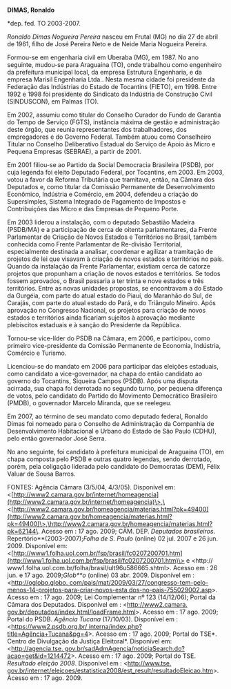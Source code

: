 **DIMAS, Ronaldo**

\*dep. fed. TO 2003-2007.


*Ronaldo Dimas Nogueira Pereira* nasceu em Frutal (MG)
no dia 27 de abril de 1961, filho de José Pereira Neto e de Neide Maria
Nogueira Pereira.

Formou-se em engenharia civil em Uberaba (MG), em 1987. No ano seguinte,
mudou-se para Araguaína (TO), onde trabalhou como engenheiro da
prefeitura municipal local, da empresa Estrutura Engenharia, e da
empresa Marisil Engenharia Ltda.. Nesta mesma cidade foi presidente da
Federação das Indústrias do Estado de Tocantins (FIETO), em 1998. Entre
1992 e 1998 foi presidente do Sindicato da Indústria de Construção Civil
(SINDUSCON), em Palmas (TO).

Em 2002, assumiu como titular do Conselho Curador do Fundo de Garantia
do Tempo de Serviço (FGTS), instância máxima de gestão e administração
deste órgão, que reunia representantes dos trabalhadores, dos
empregadores e do Governo Federal. Também atuou como Conselheiro Titular
no Conselho Deliberativo Estadual do Serviço de Apoio às Micro e Pequena
Empresas (SEBRAE), a partir de 2001.

Em 2001 filiou-se ao Partido da Social Democracia Brasileira (PSDB), por
cuja legenda foi eleito Deputado Federal, por Tocantins, em 2003. Em
2003, votou a favor da Reforma Tributária que tramitava, então, na
Câmara dos Deputados e, como titular da Comissão Permanente de
Desenvolvimento Econômico, Indústria e Comércio, em 2004, defendeu a
criação do Supersimples, Sistema Integrado de Pagamento de Impostos e
Contribuições das Micro e das Empresas de Pequeno Porte.

Em 2003 liderou a instalação, com o deputado Sebastião Madeira (PSDB/MA)
e a participação de cerca de oitenta parlamentares, da Frente
Parlamentar de Criação de Novos Estados e Territórios no Brasil, também
conhecida como Frente Parlamentar de Re-divisão Territorial,
especialmente destinada a analisar, coordenar e agilizar a tramitação de
projetos de lei que visavam à criação de novos estados e territórios no
país. Quando da instalação da Frente Parlamentar, existiam cerca de
catorze projetos que propunham a criação de novos estados e territórios.
Se todos fossem aprovados, o Brasil passaria a ter trinta e nove estados
e três territórios. Entre as novas unidades propostas, se encontravam a
do Estado da Gurgéia, com parte do atual estado do Piauí, do Maranhão do
Sul, de Carajás, com parte do atual estado do Pará, e do Triângulo
Mineiro. Após aprovação no Congresso Nacional, os projetos para criação
de novos estados e territórios ainda ficariam sujeitos à aprovação
mediante plebiscitos estaduais e à sanção do Presidente da República.

Tornou-se vice-líder do PSDB na Câmara, em 2006, e participou, como
primeiro vice-presidente da Comissão Permanente de Economia, Indústria,
Comércio e Turismo.

Licenciou-se do mandato em 2006 para participar das eleições estaduais,
como candidato a vice-governador, na chapa do então candidato ao governo
do Tocantins, Siqueira Campos (PSDB). Após uma disputa acirrada, sua
chapa foi derrotada no segundo turno, por pequena diferença de votos,
pelo candidato do Partido do Movimento Democrático Brasileiro (PMDB), o
governador Marcelo Miranda, que se reelegeu.

Em 2007, ao término de seu mandato como deputado federal, Ronaldo Dimas
foi nomeado para o Conselho de Administração da Companhia de
Desenvolvimento Habitacional e Urbano do Estado de São Paulo (CDHU),
pelo então governador José Serra.

No ano seguinte, foi candidato à prefeitura municipal de Araguaína (TO),
em chapa composta pelo PSDB e outras quatro legendas, sendo derrotado,
porém, pela coligação liderada pelo candidato do Democratas (DEM), Félix
Valuar de Sousa Barros.


FONTES: Agência Câmara (3/5/04, 4/3/05). Disponível em:
\<[http://www2.camara.gov.br/internet/homeagencia](http://www2.camara.gov.br/internet/homeagencia)\>,\<[http://www2.camara.gov.br/homeagencia/materias.html?pk=49400](http://www2.camara.gov.br/homeagencia/materias.html?pk=49400)\>,\<http://www2.camara.gov.br/homeagencia/materias.html?pk=62144\>.
Acesso em : 17 ago. 2009; CÂM. DEP. *Deputados brasileiros*.
Repertório**(2003-2007);*Folha de S. Paulo* (online) 02 jul. 2007 e 26
jun. 2009. Disponível em:
\<[http://www1.folha.uol.com.br/fsp/brasil/fc0207200701.htm](http://www1.folha.uol.com.br/fsp/brasil/fc0207200701.htm)\>
e \<http:// www1.folha.uol.com.br/folha/brasil/ult96u586665.shtml\>.
Acesso em : 26 jun. e 17 ago. 2009;*Glob**o* (online) 03 abr. 2009.
Disponível em : \<[http://oglobo.globo.
com/pais/mat/2009/03/27/congresso-tem-pelo-menos-14-projetos-para-criar-novos-esta
dos-no-pais-755029002.asp](http://oglobo.globo.%20com/pais/mat/2009/03/27/congresso-tem-pelo-menos-14-projetos-para-criar-novos-esta%20dos-no-pais-755029002.asp)\>.
Acesso em : 17 ago. 2009; Lei Complementar nº 123 (14/12/06); Portal da
Câmara dos Deputados. Disponível em : \<[http://www2.camara.
gov.br/deputados/index.html/loadFrame.html](http://www2.camara.%20gov.br/deputados/index.html/loadFrame.html)\>.
Acesso em : 17 ago. 2009; Portal do PSDB. *Agência Tucana* (17/10/03).
Disponível em : \<[https://www2.psdb.org.br/
interna/index.php?title=Agência+Tucana&pg=4](https://www2.psdb.org.br/%20interna/index.php?title=Agência+Tucana&pg=4)\>.
Acesso em : 17 ago. 2009; Portal do TSE*. Centro de Divulgação da
Justiça Eleitoral*. Disponível em: \<[http://agencia.tse.
gov.br/sadAdmAgencia/noticiaSearch.do?acao=get&id=1214472](http://agencia.tse.%20gov.br/sadAdmAgencia/noticiaSearch.do?acao=get&id=1214472)\>.
Acesso em : 17 ago. 2009; Portal do TSE. *Resultado eleição 2008*.
Disponível em : \<[http://www.tse.
gov.br/internet/eleicoes/estatistica2008/est\_result/resultadoEleicao.htm](http://www.tse.%20gov.br/internet/eleicoes/estatistica2008/est_result/resultadoEleicao.htm)\>.
Acesso em : 17 ago. 2009.

